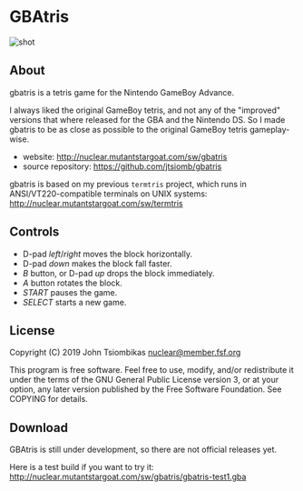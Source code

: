 GBAtris
=======

![shot](http://nuclear.mutantstargoat.com/sw/gbatris/img/gbatris2-thumb.jpg)

About
-----
gbatris is a tetris game for the Nintendo GameBoy Advance.

I always liked the original GameBoy tetris, and not any of the "improved"
versions that where released for the GBA and the Nintendo DS. So I made gbatris
to be as close as possible to the original GameBoy tetris gameplay-wise.

  - website: http://nuclear.mutantstargoat.com/sw/gbatris
  - source repository: https://github.com/jtsiomb/gbatris

gbatris is based on my previous `termtris` project, which runs in
ANSI/VT220-compatible terminals on UNIX systems:
http://nuclear.mutantstargoat.com/sw/termtris

Controls
--------
  - D-pad *left*/*right* moves the block horizontally.
  - D-pad *down* makes the block fall faster.
  - *B* button, or D-pad *up* drops the block immediately.
  - *A* button rotates the block.
  - *START* pauses the game.
  - *SELECT* starts a new game.

License
-------
Copyright (C) 2019 John Tsiombikas <nuclear@member.fsf.org>

This program is free software. Feel free to use, modify, and/or redistribute it
under the terms of the GNU General Public License version 3, or at your option,
any later version published by the Free Software Foundation. See COPYING for
details.

Download
--------
GBAtris is still under development, so there are not official releases yet.

Here is a test build if you want to try it:
http://nuclear.mutantstargoat.com/sw/gbatris/gbatris-test1.gba
